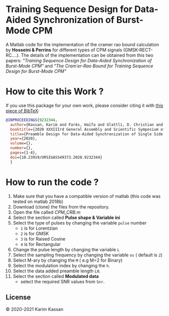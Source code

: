 
# Training Sequence Design for Data-Aided Synchronization of Burst-Mode CPM

A Matlab code for the implementation of the cramer rao bound calculation by __Hosseini & Perrins__  for different types of CPM signals (GMSK-RECT-RC....). The details of the implementation can be obtained from this two papers: _"Training Sequence Design for Data-Aided Synchronization of Burst-Mode CPM"_ and _"The Cram´er-Rao Bound for Training Sequence Design for Burst-Mode CPM"_


# How to cite this Work ?
If you use this package for your own work, please consider citing it with [this piece of BibTeX](DATAAIDED_SSB.bib):

```bibtex
@INPROCEEDINGS{9232344,
  author={Kassan, Karim and Farès, Haïfa and Glattli, D. Christian and Louët, Yves},
  booktitle={2020 XXXIIIrd General Assembly and Scientific Symposium of the International Union of Radio Science}, 
  title={Preamble Design for Data-Aided Synchronization of Single Side Band Continuous Phase Modulation}, 
  year={2020},
  volume={},
  number={},
  pages={1-4},
  doi={10.23919/URSIGASS49373.2020.9232344}
  }
```
# How to run the code ?
1. Make sure that you have a compatible version of matlab (this code was tested on matlab 2018b)
2. Download (clone) the files from the repository.
3. Open the file called _CPM_CRB.m_
4. Select the section called __Pulse shape & Variable ini__
5. Select the type of pulses by changing the variable `pulse` number
	* `1` is for Lorentzian
	* `2` is for GMSK
	* `3` is for Raised Cosine
	* `4` is for Rectangular
6. Change the pulse length by changing the variable `L`
7. Select the sampling frequency by changing the variable `os` ( default is `2`)
8. Select M-ary by changing the `M` ( e.g M=2 for Binary)
9. Select the modulation index by changing the `h`.
10. Select the data added preamble length `L0`.
12. Select the section called __Modulated data__
    * select the required SNR values from `Snr`.
## License
© 2020-2021 Karim Kassan

